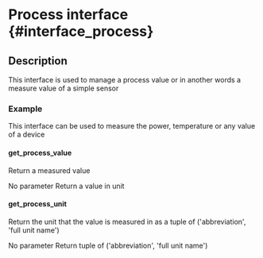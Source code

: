# Process interface        {#interface_process}

## Description

This interface is used to manage a process value or in another words a measure value of a simple sensor

### Example

This interface can be used to measure the power, temperature or any value of a device



#### get_process_value

Return a measured value

No parameter
Return a value in unit


#### get_process_unit

Return the unit that the value is measured in as a tuple of ('abbreviation', 'full unit name')

No parameter
Return tuple of ('abbreviation', 'full unit name')
